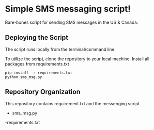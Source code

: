 # Simple SMS messaging script!
Bare-bones script for sending SMS messages in the US & Canada.


## Deploying the Script

The script runs locally from the terminal/command line. 

To utilize the script, clone the repository to your local machine. Install all packages from requirements.txt
```
pip install -r requirements.txt
python sms_msg.py
```

## Repository Organization

This repository contains requirement.txt and the messenging script. 

- sms_msg.py 

-requirements.txt

